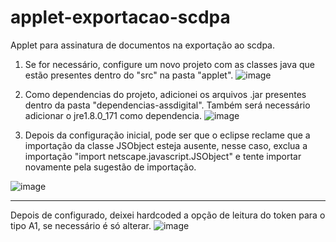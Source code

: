 # applet-exportacao-scdpa
Applet para assinatura de documentos na exportação ao scdpa.

1. Se for necessário, configure um novo projeto com as classes java que estão presentes dentro do "src" na pasta "applet".
![image](https://user-images.githubusercontent.com/91630164/180212533-8540e9d8-270e-464b-8deb-4fceae8b908c.png)

2. Como dependencias do projeto, adicionei os arquivos .jar presentes dentro da pasta "dependencias-assdigital". Também será necessário adicionar 
o jre1.8.0_171 como dependencia.
![image](https://user-images.githubusercontent.com/91630164/180214366-8215c387-b05c-4b8e-86d0-08b908cd59d6.png)

3. Depois da configuração inicial, pode ser que o eclipse reclame que a importação da classe JSObject esteja ausente, nesse caso, exclua a importação
"import netscape.javascript.JSObject" e tente importar novamente pela sugestão de importação.

![image](https://user-images.githubusercontent.com/91630164/180215008-a2833e34-439b-4ab8-9963-c3934e44aa3c.png)

---------------
Depois de configurado, deixei hardcoded a opção de leitura do token para o tipo A1, se necessário é só alterar.
![image](https://user-images.githubusercontent.com/91630164/180215375-c7c8c954-70c4-436f-bcd1-cabf030cbe23.png)


